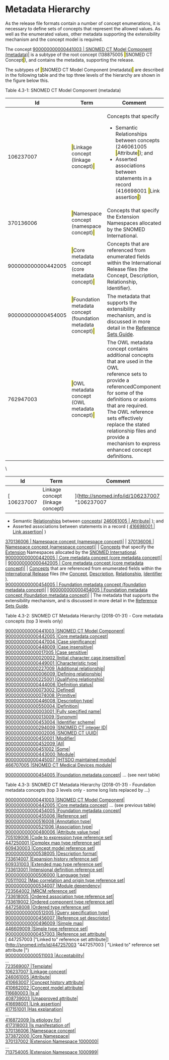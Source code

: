 # Metadata Hierarchy

As the release file formats contain a number of concept enumerations, it is necessary to define sets of concepts that represent the allowed values. As well as the enumerated values, other metadata supporting the extensibility mechanism and the concept model is required.

The concept [900000000000441003 | SNOMED CT Model Component (metadata)|](http://snomed.info/id/900000000000441003) is a subtype of the root concept (138875005 <mark style="color:blue;">|</mark>SNOMED CT Concept<mark style="color:blue;">|</mark>), and contains the metadata, supporting the release.

The subtypes of <mark style="color:blue;">|</mark>SNOMED CT Model Component (metadata)<mark style="color:blue;">|</mark> are described in the following table and the top three levels of the hierarchy are shown in the figure below this.

Table 4.3-1: SNOMED CT Model Component (metadata)

<table><thead><tr><th width="214.89453125">Id</th><th width="206.58984375">Term</th><th width="327.07421875">Comment</th></tr></thead><tbody><tr><td>106237007</td><td><mark style="color:blue;">|</mark>Linkage concept (linkage concept)<mark style="color:blue;">|</mark></td><td><p>Concepts that specify</p><ul><li>Semantic Relationships between concepts (246061005 <mark style="color:blue;">|</mark>Attribute<mark style="color:blue;">|</mark>); and</li><li>Asserted associations between statements in a record (416698001 <mark style="color:blue;">|</mark>Link assertion<mark style="color:blue;">|</mark>)</li></ul></td></tr><tr><td>370136006 </td><td><mark style="color:blue;">|</mark>Namespace concept (namespace concept)<mark style="color:blue;">|</mark></td><td>Concepts that specify the Extension Namespaces allocated by the SNOMED International.</td></tr><tr><td>900000000000442005</td><td><mark style="color:blue;">|</mark>Core metadata concept (core metadata concept)<mark style="color:blue;">|</mark></td><td>Concepts that are referenced from enumerated fields within the International Release files (the Concept, Description, Relationship, Identifier).</td></tr><tr><td>900000000000454005 </td><td><mark style="color:blue;">|</mark>Foundation metadata concept (foundation metadata concept)<mark style="color:blue;">|</mark></td><td>The metadata that supports the extensibility mechanism, and is discussed in more detail in the <a href="https://app.gitbook.com/o/h8Z6qGxuQrzM9vbx5bPT/s/qOI2v58ZsXOoklmwBOk4/">Reference Sets Guide</a>.</td></tr><tr><td>762947003</td><td><mark style="color:blue;">|</mark>OWL metadata concept (OWL metadata concept)<mark style="color:blue;">|</mark></td><td>The OWL metadata concept contains additional concepts that are used in the OWL<br>reference sets to provide a referencedComponent for some of the definitions or axioms<br>that are required.<br>The OWL reference sets effectively replace the stated relationship files and provide a<br>mechanism to express enhanced concept definitions.</td></tr></tbody></table>

\


| **Id**       | **Term**                          | **Comment**                                   |
| ------------ | --------------------------------- | --------------------------------------------- |
| \[ 106237007 | Linkage concept (linkage concept) | ]\(http://snomed.info/id/106237007 "106237007 |

* Semantic [Relationships](https://confluence.ihtsdotools.org/display/DOCGLOSS/Relationship) between [concepts](https://confluence.ihtsdotools.org/display/DOCGLOSS/concept)( [246061005 | Attribute|](http://snomed.info/id/246061005) ); and
* Asserted associations between statements in a record ( [416698001 | Link assertion|](http://snomed.info/id/416698001) )

[370136006 | Namespace concept (namespace concept)|](http://snomed.info/id/370136006) | [370136006 | Namespace concept (namespace concept)|](http://snomed.info/id/370136006) | [Concepts](https://confluence.ihtsdotools.org/display/DOCGLOSS/Concept) that specify the [Extension](https://confluence.ihtsdotools.org/display/DOCGLOSS/Extension) Namespaces allocated by the [SNOMED International](https://confluence.ihtsdotools.org/display/DOCGLOSS/SNOMED+International).\
[900000000000442005 | Core metadata concept (core metadata concept)|](http://snomed.info/id/900000000000442005) | [900000000000442005 | Core metadata concept (core metadata concept)|](http://snomed.info/id/900000000000442005) | [Concepts](https://confluence.ihtsdotools.org/display/DOCGLOSS/Concept) that are referenced from enumerated fields within the [International Release](https://confluence.ihtsdotools.org/display/DOCGLOSS/International+Release) files (the [Concept](https://confluence.ihtsdotools.org/display/DOCGLOSS/Concept), [Description](https://confluence.ihtsdotools.org/display/DOCGLOSS/Description), [Relationship](https://confluence.ihtsdotools.org/display/DOCGLOSS/Relationship), [Identifier](https://confluence.ihtsdotools.org/display/DOCRELFMT/Identifier+file) ).\
[900000000000454005 | Foundation metadata concept (foundation metadata concept)|](http://snomed.info/id/900000000000454005) | [900000000000454005 | Foundation metadata concept (foundation metadata concept)|](http://snomed.info/id/900000000000454005) | The metadata that supports the extensibility mechanism, and is discussed in more detail in the [Reference Sets Guide](https://confluence.ihtsdotools.org/display/DOCGLOSS/Reference+Sets+Guide).

Table 4.3-2: SNOMED CT Metadata Hierarchy (2018-01-31) - Core metadata concepts (top 3 levels only)

[900000000000441003 |SNOMED CT Model Component|](http://snomed.info/id/900000000000441003)\
[900000000000442005 |Core metadata concept|](http://snomed.info/id/900000000000442005)\
[900000000000447004 |Case significance|](http://snomed.info/id/900000000000447004)\
[900000000000448009 |Case insensitive|](http://snomed.info/id/900000000000448009)\
[900000000000017005 |Case sensitive|](http://snomed.info/id/900000000000017005)\
[900000000000020002 |Initial character case insensitive|](http://snomed.info/id/900000000000020002)\
[900000000000449001 |Characteristic type|](http://snomed.info/id/900000000000449001)\
[900000000000227009 |Additional relationship|](http://snomed.info/id/900000000000227009)\
[900000000000006009 |Defining relationship|](http://snomed.info/id/900000000000006009)\
[900000000000225001 |Qualifying relationship|](http://snomed.info/id/900000000000225001)\
[900000000000444006 |Definition status|](http://snomed.info/id/900000000000444006)\
[900000000000073002 |Defined|](http://snomed.info/id/900000000000073002)\
[900000000000074008 |Primitive|](http://snomed.info/id/900000000000074008)\
[900000000000446008 |Description type|](http://snomed.info/id/900000000000446008)\
[900000000000550004 |Definition|](http://snomed.info/id/900000000000550004)\
[900000000000003001 |Fully specified name|](http://snomed.info/id/900000000000003001)\
[900000000000013009 |Synonym|](http://snomed.info/id/900000000000013009)\
[900000000000453004 |Identifier scheme|](http://snomed.info/id/900000000000453004)\
[900000000000294009 |SNOMED CT integer ID|](http://snomed.info/id/900000000000294009)\
[900000000000002006 |SNOMED CT UUID|](http://snomed.info/id/900000000000002006)\
[900000000000450001 |Modifier|](http://snomed.info/id/900000000000450001)\
[900000000000452009 |All|](http://snomed.info/id/900000000000452009)\
[900000000000451002 |Some|](http://snomed.info/id/900000000000451002)\
[900000000000443000 |Module|](http://snomed.info/id/900000000000443000)\
[900000000000445007 |IHTSDO maintained module|](http://snomed.info/id/900000000000445007)\
[466707005 |SNOMED CT Medical Devices module|](http://snomed.info/id/466707005)

[900000000000454005 |Foundation metadata concept|](http://snomed.info/id/900000000000454005) ... (see next table)

Table 4.3-3: SNOMED CT Metadata Hierarchy (2018-01-31) - Foundation metadata concepts (top 3 levels only - some long lists replaced by ...)

[900000000000441003 |SNOMED CT Model Component|](http://snomed.info/id/900000000000441003)\
[900000000000442005 |Core metadata concept|](http://snomed.info/id/900000000000442005) ... (see previous table)\
[900000000000454005 |Foundation metadata concept|](http://snomed.info/id/900000000000454005)\
[900000000000455006 |Reference set|](http://snomed.info/id/900000000000455006)\
[900000000000516008 |Annotation type|](http://snomed.info/id/900000000000516008)\
[900000000000521006 |Association type|](http://snomed.info/id/900000000000521006)\
[900000000000480006 |Attribute value type|](http://snomed.info/id/900000000000480006)\
[705109006 |Code to expression type reference set|](http://snomed.info/id/705109006)\
[447250001 |Complex map type reference set|](http://snomed.info/id/447250001)\
[609430003 |Concept model reference set|](http://snomed.info/id/609430003)\
[900000000000538005 |Description format|](http://snomed.info/id/900000000000538005)\
[733614007 |Expansion history reference set|](http://snomed.info/id/733614007)\
[609331003 |Extended map type reference set|](http://snomed.info/id/609331003)\
[733613001 |Intensional definition reference set|](http://snomed.info/id/733613001)\
[900000000000506000 |Language type|](http://snomed.info/id/900000000000506000)\
[705111002 |Map correlation and origin type reference set|](http://snomed.info/id/705111002)\
[900000000000534007 |Module dependency|](http://snomed.info/id/900000000000534007)\
[723564002 |MRCM reference set|](http://snomed.info/id/723564002)\
[733618005 |Ordered association type reference set|](http://snomed.info/id/733618005)\
[733619002 |Ordered component type reference set|](http://snomed.info/id/733619002)\
[447258008 |Ordered type reference set|](http://snomed.info/id/447258008)\
[900000000000512005 |Query specification type|](http://snomed.info/id/900000000000512005)\
[900000000000456007 |Reference set descriptor|](http://snomed.info/id/900000000000456007)\
[900000000000496009 |Simple map|](http://snomed.info/id/900000000000496009)\
[446609009 |Simple type reference set|](http://snomed.info/id/446609009)\
[900000000000457003 |Reference set attribute|](http://snomed.info/id/900000000000457003)\
\[ 447257003 |"Linked to" reference set attribute|]\(http://snomed.info/id/447257003 "447257003 | "Linked to" reference set attribute |")\
[900000000000511003 |Acceptability|](http://snomed.info/id/900000000000511003)\
...\
[723569007 |Template|](http://snomed.info/id/723569007)\
[106237007 |Linkage concept|](http://snomed.info/id/106237007)\
[246061005 |Attribute|](http://snomed.info/id/246061005)\
[410663007 |Concept history attribute|](http://snomed.info/id/410663007)\
[410662002 |Concept model attribute|](http://snomed.info/id/410662002)\
[116680003 |Is a|](http://snomed.info/id/116680003)\
[408739003 |Unapproved attribute|](http://snomed.info/id/408739003)\
[416698001 |Link assertion|](http://snomed.info/id/416698001)\
[417151001 |Has explanation|](http://snomed.info/id/417151001)\
...\
[416872009 |Is etiology for|](http://snomed.info/id/416872009)\
[417318003 |Is manifestation of|](http://snomed.info/id/417318003)\
[370136006 |Namespace concept|](http://snomed.info/id/370136006)\
[373872000 |Core Namespace|](http://snomed.info/id/373872000)\
[370137002 |Extension Namespace 1000000|](http://snomed.info/id/370137002)\
...\
[713754005 |Extension Namespace 1000999|](http://snomed.info/id/713754005)
